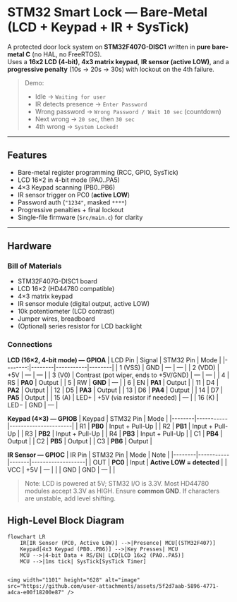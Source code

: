 # STM32 Smart Lock — Bare-Metal (LCD + Keypad + IR + SysTick)

A protected door lock system on **STM32F407G-DISC1** written in **pure bare-metal C** (no HAL, no FreeRTOS).  
Uses a **16x2 LCD (4-bit)**, **4x3 matrix keypad**, **IR sensor (active LOW)**, and a **progressive penalty** (10s → 20s → 30s) with lockout on the 4th failure.

> Demo:  
> - Idle → `Waiting for user`  
> - IR detects presence → `Enter Password`  
> - Wrong password → `Wrong Password / Wait 10 sec` (countdown)  
> - Next wrong → `20 sec`, then `30 sec`  
> - 4th wrong → `System Locked!`

---

## Features
- Bare-metal register programming (RCC, GPIO, SysTick)
- LCD 16×2 in 4-bit mode (PA0..PA5)
- 4×3 Keypad scanning (PB0..PB6)
- IR sensor trigger on PC0 (**active LOW**)
- Password auth (`"1234"`, masked `****`)
- Progressive penalties + final lockout
- Single-file firmware (`Src/main.c`) for clarity

---

## Hardware

### Bill of Materials
- STM32F407G-DISC1 board
- LCD 16×2 (HD44780 compatible)
- 4×3 matrix keypad
- IR sensor module (digital output, active LOW)
- 10k potentiometer (LCD contrast)
- Jumper wires, breadboard
- (Optional) series resistor for LCD backlight

### Connections

**LCD (16×2, 4-bit mode) — GPIOA**
| LCD Pin | Signal | STM32 Pin | Mode   |
|--------:|--------|-----------|--------|
| 1 (VSS) | GND    | —         | —      |
| 2 (VDD) | +5V    | —         | —      |
| 3 (V0)  | Contrast (pot wiper, ends to +5V/GND) | — | — |
| 4       | RS     | **PA0**   | Output |
| 5       | RW     | **GND**   | —      |
| 6       | EN     | **PA1**   | Output |
| 11      | D4     | **PA2**   | Output |
| 12      | D5     | **PA3**   | Output |
| 13      | D6     | **PA4**   | Output |
| 14      | D7     | **PA5**   | Output |
| 15 (A)  | LED+   | +5V (via resistor if needed) | — |
| 16 (K)  | LED−   | GND       | —      |

**Keypad (4×3) — GPIOB**
| Keypad | STM32 Pin | Mode                 |
|--------|-----------|----------------------|
| R1     | **PB0**   | Input + Pull-Up      |
| R2     | **PB1**   | Input + Pull-Up      |
| R3     | **PB2**   | Input + Pull-Up      |
| R4     | **PB3**   | Input + Pull-Up      |
| C1     | **PB4**   | Output               |
| C2     | **PB5**   | Output               |
| C3     | **PB6**   | Output               |

**IR Sensor — GPIOC**
| IR Pin | STM32 Pin | Mode  | Note              |
|--------|-----------|-------|-------------------|
| OUT    | **PC0**   | Input | **Active LOW = detected** |
| VCC    | +5V       | —     |                   |
| GND    | GND       | —     |                   |

> Note: LCD is powered at 5V; STM32 I/O is 3.3V. Most HD44780 modules accept 3.3V as HIGH. Ensure **common GND**. If characters are unstable, add level shifting.


## High-Level Block Diagram

```mermaid
flowchart LR
    IR[IR Sensor (PC0, Active LOW)] -->|Presence| MCU[(STM32F407)]
    Keypad[4x3 Keypad (PB0..PB6)] -->|Key Presses| MCU
    MCU -->|4-bit Data + RS/EN| LCD[LCD 16x2 (PA0..PA5)]
    MCU -->|1ms tick| SysTick[SysTick Timer]


<img width="1101" height="628" alt="image" src="https://github.com/user-attachments/assets/5f2d7aab-5896-4771-a4ca-e00f18200e87" />

